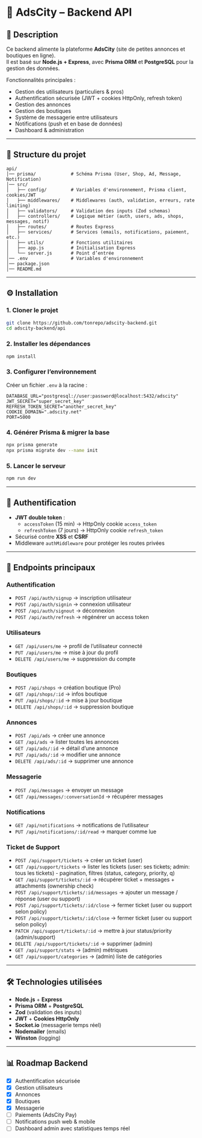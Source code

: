# 📌 AdsCity – Backend API

## 🚀 Description
Ce backend alimente la plateforme **AdsCity** (site de petites annonces et boutiques en ligne).  
Il est basé sur **Node.js + Express**, avec **Prisma ORM** et **PostgreSQL** pour la gestion des données.  

Fonctionnalités principales :
- Gestion des utilisateurs (particuliers & pros)
- Authentification sécurisée (JWT + cookies HttpOnly, refresh token)
- Gestion des annonces
- Gestion des boutiques
- Système de messagerie entre utilisateurs
- Notifications (push et en base de données)
- Dashboard & administration

---

## 📂 Structure du projet

```
api/
│── prisma/             # Schéma Prisma (User, Shop, Ad, Message, Notification)
│── src/
│   ├── config/         # Variables d'environnement, Prisma client, cookies/JWT
│   ├── middlewares/    # Middlewares (auth, validation, erreurs, rate limiting)
│   ├── validators/     # Validation des inputs (Zod schemas)
│   ├── controllers/    # Logique métier (auth, users, ads, shops, messages, notif)
│   ├── routes/         # Routes Express
│   ├── services/       # Services (emails, notifications, paiement, etc.)
│   ├── utils/          # Fonctions utilitaires
│   ├── app.js          # Initialisation Express
│   └── server.js       # Point d’entrée
│── .env                # Variables d'environnement
│── package.json
│── README.md
```

---

## ⚙️ Installation

### 1. Cloner le projet
```bash
git clone https://github.com/tonrepo/adscity-backend.git
cd adscity-backend/api
```

### 2. Installer les dépendances
```bash
npm install
```

### 3. Configurer l’environnement
Créer un fichier `.env` à la racine :
```env
DATABASE_URL="postgresql://user:password@localhost:5432/adscity"
JWT_SECRET="super_secret_key"
REFRESH_TOKEN_SECRET="another_secret_key"
COOKIE_DOMAIN=".adscity.net"
PORT=5000
```

### 4. Générer Prisma & migrer la base
```bash
npx prisma generate
npx prisma migrate dev --name init
```

### 5. Lancer le serveur
```bash
npm run dev
```

---

## 🔑 Authentification

- **JWT double token** :  
  - `accessToken` (15 min) → HttpOnly cookie `access_token`
  - `refreshToken` (7 jours) → HttpOnly cookie `refresh_token`
- Sécurisé contre **XSS** et **CSRF**
- Middleware `authMiddleware` pour protéger les routes privées

---

## 📌 Endpoints principaux

### Authentification
- `POST /api/auth/signup` → inscription utilisateur
- `POST /api/auth/signin` → connexion utilisateur
- `POST /api/auth/signout` → déconnexion
- `POST /api/auth/refresh` → régénérer un access token

### Utilisateurs
- `GET /api/users/me` → profil de l’utilisateur connecté
- `PUT /api/users/me` → mise à jour du profil
- `DELETE /api/users/me` → suppression du compte

### Boutiques
- `POST /api/shops` → création boutique (Pro)
- `GET /api/shops/:id` → infos boutique
- `PUT /api/shops/:id` → mise à jour boutique
- `DELETE /api/shops/:id` → suppression boutique

### Annonces
- `POST /api/ads` → créer une annonce
- `GET /api/ads` → lister toutes les annonces
- `GET /api/ads/:id` → détail d’une annonce
- `PUT /api/ads/:id` → modifier une annonce
- `DELETE /api/ads/:id` → supprimer une annonce

### Messagerie
- `POST /api/messages` → envoyer un message
- `GET /api/messages/:conversationId` → récupérer messages

### Notifications
- `GET /api/notifications` → notifications de l’utilisateur
- `PUT /api/notifications/:id/read` → marquer comme lue

### Ticket de Support
- `POST /api/support/tickets`  → créer un ticket (user)
- `GET /api/support/tickets`  → lister les tickets (user: ses tickets; admin: tous les tickets) - pagination, filtres (status, category, priority, q)
- `GET /api/support/tickets/:id`  → récupérer ticket + messages + attachments (ownership check)
- `POST /api/support/tickets/:id/messages`  → ajouter un message / réponse (user ou support)
- `POST /api/support/tickets/:id/close`  → fermer ticket (user ou support selon policy)
- `POST /api/support/tickets/:id/close`  → fermer ticket (user ou support selon policy)
- `PATCH /api/support/tickets/:id`  → mettre à jour status/priority (admin/support)
- `DELETE /api/support/tickets/:id`  → supprimer (admin)
- `GET /api/support/stats`  → (admin) métriques
- `GET /api/support/categories`  → (admin) liste de catégories

---

## 🛠️ Technologies utilisées
- **Node.js** + **Express**
- **Prisma ORM** + **PostgreSQL**
- **Zod** (validation des inputs)
- **JWT** + **Cookies HttpOnly**
- **Socket.io** (messagerie temps réel)
- **Nodemailer** (emails)
- **Winston** (logging)

---

## 📊 Roadmap Backend
- [x] Authentification sécurisée
- [x] Gestion utilisateurs
- [x] Annonces
- [x] Boutiques
- [x] Messagerie
- [ ] Paiements (AdsCity Pay)
- [ ] Notifications push web & mobile
- [ ] Dashboard admin avec statistiques temps réel
